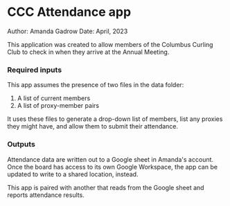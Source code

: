 # CCC Attendance app
Author: Amanda Gadrow
Date: April, 2023

This application was created to allow members of the Columbus Curling Club to check in when they arrive at the Annual Meeting.

### Required inputs
This app assumes the presence of two files in the data folder:
1. A list of current members
2. A list of proxy-member pairs

It uses these files to generate a drop-down list of members, list any proxies they might have, and allow them to submit their attendance.

### Outputs
Attendance data are written out to a Google sheet in Amanda's account. Once the board has access to its own Google Workspace, the app can be updated to write to a shared location, instead.

This app is paired with another that reads from the Google sheet and reports attendance results.
